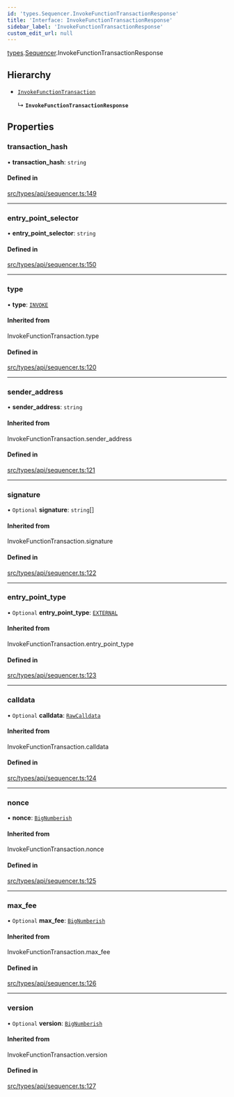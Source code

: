 ```yaml
---
id: 'types.Sequencer.InvokeFunctionTransactionResponse'
title: 'Interface: InvokeFunctionTransactionResponse'
sidebar_label: 'InvokeFunctionTransactionResponse'
custom_edit_url: null
---
```


[types](../namespaces/types.md).[Sequencer](../namespaces/types.Sequencer.md).InvokeFunctionTransactionResponse

## Hierarchy

- [`InvokeFunctionTransaction`](../namespaces/types.Sequencer.md#invokefunctiontransaction)

  ↳ **`InvokeFunctionTransactionResponse`**

## Properties

### transaction_hash

• **transaction_hash**: `string`

#### Defined in

[src/types/api/sequencer.ts:149](https://github.com/starknet-io/starknet.js/blob/v5.19.5/src/types/api/sequencer.ts#L149)

---

### entry_point_selector

• **entry_point_selector**: `string`

#### Defined in

[src/types/api/sequencer.ts:150](https://github.com/starknet-io/starknet.js/blob/v5.19.5/src/types/api/sequencer.ts#L150)

---

### type

• **type**: [`INVOKE`](../enums/types.TransactionType.md#invoke)

#### Inherited from

InvokeFunctionTransaction.type

#### Defined in

[src/types/api/sequencer.ts:120](https://github.com/starknet-io/starknet.js/blob/v5.19.5/src/types/api/sequencer.ts#L120)

---

### sender_address

• **sender_address**: `string`

#### Inherited from

InvokeFunctionTransaction.sender_address

#### Defined in

[src/types/api/sequencer.ts:121](https://github.com/starknet-io/starknet.js/blob/v5.19.5/src/types/api/sequencer.ts#L121)

---

### signature

• `Optional` **signature**: `string`[]

#### Inherited from

InvokeFunctionTransaction.signature

#### Defined in

[src/types/api/sequencer.ts:122](https://github.com/starknet-io/starknet.js/blob/v5.19.5/src/types/api/sequencer.ts#L122)

---

### entry_point_type

• `Optional` **entry_point_type**: [`EXTERNAL`](../enums/types.EntryPointType.md#external)

#### Inherited from

InvokeFunctionTransaction.entry_point_type

#### Defined in

[src/types/api/sequencer.ts:123](https://github.com/starknet-io/starknet.js/blob/v5.19.5/src/types/api/sequencer.ts#L123)

---

### calldata

• `Optional` **calldata**: [`RawCalldata`](../namespaces/types.md#rawcalldata)

#### Inherited from

InvokeFunctionTransaction.calldata

#### Defined in

[src/types/api/sequencer.ts:124](https://github.com/starknet-io/starknet.js/blob/v5.19.5/src/types/api/sequencer.ts#L124)

---

### nonce

• **nonce**: [`BigNumberish`](../namespaces/types.md#bignumberish)

#### Inherited from

InvokeFunctionTransaction.nonce

#### Defined in

[src/types/api/sequencer.ts:125](https://github.com/starknet-io/starknet.js/blob/v5.19.5/src/types/api/sequencer.ts#L125)

---

### max_fee

• `Optional` **max_fee**: [`BigNumberish`](../namespaces/types.md#bignumberish)

#### Inherited from

InvokeFunctionTransaction.max_fee

#### Defined in

[src/types/api/sequencer.ts:126](https://github.com/starknet-io/starknet.js/blob/v5.19.5/src/types/api/sequencer.ts#L126)

---

### version

• `Optional` **version**: [`BigNumberish`](../namespaces/types.md#bignumberish)

#### Inherited from

InvokeFunctionTransaction.version

#### Defined in

[src/types/api/sequencer.ts:127](https://github.com/starknet-io/starknet.js/blob/v5.19.5/src/types/api/sequencer.ts#L127)

